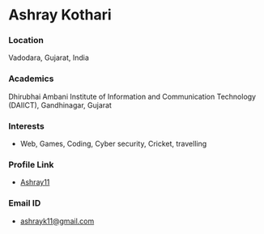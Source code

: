 # Ashray Kothari

### Location

Vadodara, Gujarat, India

### Academics

Dhirubhai Ambani Institute of Information and Communication Technology (DAIICT), Gandhinagar, Gujarat

### Interests

 - Web, Games, Coding, Cyber security, Cricket, travelling

### Profile Link

- [Ashray11](https://github.com/Ashray11)

### Email ID
 
 - ashrayk11@gmail.com
